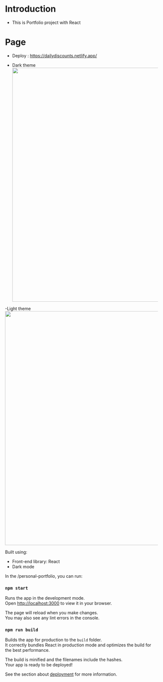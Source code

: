 # Introduction

- This is Portfolio project with React

# Page

- Deploy : https://dailydiscounts.netlify.app/

- Dark theme
  <img width="768" alt="" src="https://ik.imagekit.io/120499/port_dark_mode.PNG?ik-sdk-version=javascript-1.4.3&updatedAt=1678030476379">

-Light theme
<img width="768" alt="" src="https://ik.imagekit.io/120499/port_light_mode.PNG?ik-sdk-version=javascript-1.4.3&updatedAt=1678030453838">

Built using:

- Front-end library: React
- Dark mode

In the /personal-portfolio, you can run:

### `npm start`

Runs the app in the development mode.\
Open [http://localhost:3000](http://localhost:3000) to view it in your browser.

The page will reload when you make changes.\
You may also see any lint errors in the console.

### `npm run build`

Builds the app for production to the `build` folder.\
It correctly bundles React in production mode and optimizes the build for the best performance.

The build is minified and the filenames include the hashes.\
Your app is ready to be deployed!

See the section about [deployment](https://facebook.github.io/create-react-app/docs/deployment) for more information.
